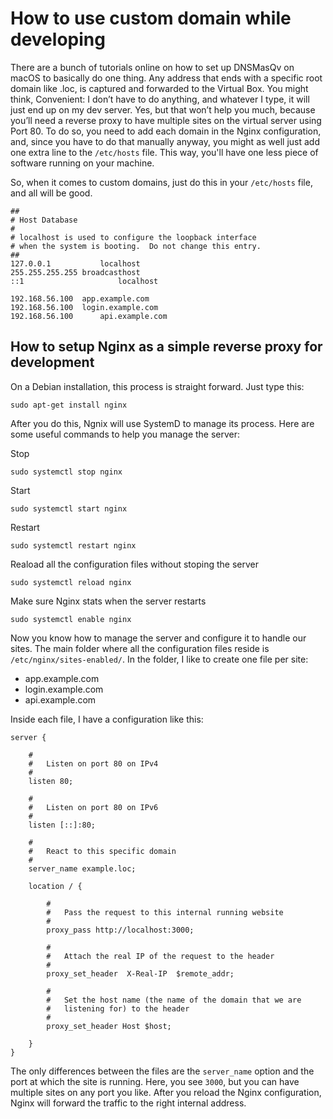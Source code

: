 # How to use custom domain while developing

There are a bunch of tutorials online on how to set up DNSMasQv on macOS to basically do one thing. Any address that ends with a specific root domain like .loc, is captured and forwarded to the Virtual Box. You might think, Convenient: I don’t have to do anything, and whatever I type, it will just end up on my dev server. Yes, but that won’t help you much, because you’ll need a reverse proxy to have multiple sites on the virtual server using Port 80. To do so, you need to add each domain in the Nginx configuration, and, since you have to do that manually anyway, you might as well just add one extra line to the `/etc/hosts` file. This way, you'll have one less piece of software running on your machine.

So, when it comes to custom domains, just do this in your `/etc/hosts` file, and all will be good.

```
##
# Host Database
#
# localhost is used to configure the loopback interface
# when the system is booting.  Do not change this entry.
##
127.0.0.1			localhost
255.255.255.255	broadcasthost
::1             		localhost

192.168.56.100	app.example.com
192.168.56.100 	login.example.com
192.168.56.100  	api.example.com
```

## How to setup Nginx as a simple reverse proxy for development

On a Debian installation, this process is straight forward. Just type this:

	sudo apt-get install nginx

After you do this, Ngnix will use SystemD to manage its process. Here are some useful commands to help you manage the server:

Stop

	sudo systemctl stop nginx

Start

	sudo systemctl start nginx

Restart

	sudo systemctl restart nginx

Reaload all the configuration files without stoping the server

	sudo systemctl reload nginx

Make sure Nginx stats when the server restarts

	sudo systemctl enable nginx

Now you know how to manage the server and configure it to handle our sites. The main folder where all the configuration files reside is `/etc/nginx/sites-enabled/`. In the folder, I like to create one file per site:

- app.example.com
- login.example.com
- api.example.com

Inside each file, I have a configuration like this:

```
server {

	#
	#	Listen on port 80 on IPv4
	#
	listen 80;

	#
	#	Listen on port 80 on IPv6
	#
	listen [::]:80;

	#
	#	React to this specific domain
	#
	server_name example.loc;

	location / {

		#
		#	Pass the request to this internal running website
		#
		proxy_pass http://localhost:3000;

		#
		#	Attach the real IP of the request to the header
		#
		proxy_set_header  X-Real-IP  $remote_addr;

		#
		#	Set the host name (the name of the domain that we are
		#	listening for) to the header
		#
		proxy_set_header Host $host;

	}
}
```

The only differences between the files are the `server_name` option and the port at which the site is running. Here, you see `3000`, but you can have multiple sites on any port you like. After you reload the Nginx configuration, Nginx will forward the traffic to the right internal address.
